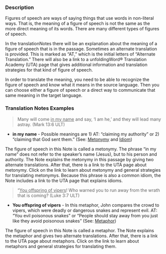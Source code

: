 
### Description

Figures of speech are ways of saying things that use words in non-literal ways. That is, the meaning of a figure of speech is not the same as the more direct meaning of its words. There are many different types of figures of speech.

In the translationNotes there will be an explanation about the meaning of a figure of speech that is in the passage. Sometimes an alternate translation is provided. This is marked as “AT,” which is the initial letters of “Alternate Translation.” There will also be a link to a unfoldingWord® Translation Academy (UTA) page that gives additional information and translation strategies for that kind of figure of speech.

In order to translate the meaning, you need to be able to recognize the figure of speech and know what it means in the source language. Then you can choose either a figure of speech or a direct way to communicate that same meaning in the target language.

### Translation Notes Examples

> Many will come <u>in my name</u> and say, ‘I am he,’ and they will lead many astray. (Mark 13:6 ULT)

* **in my name** - Possible meanings are 1) AT: “claiming my authority” or 2) “claiming that God sent them.” (See: [Metonymy](../figs-metonymy/01.md) and [Idiom](../figs-idiom/01.md))

The figure of speech in this Note is called a metonymy. The phrase “in my name” does not refer to the speaker’s name (Jesus), but to his person and authority. The Note explains the metonymy in this passage by giving two alternate translations. After that, there is a link to the UTA page about metonymy. Click on the link to learn about metonymy and general strategies for translating metonymys. Because this phrase is also a common idiom, the Note includes a link to the UTA page that explains idioms.

> “<u>You offspring of vipers</u>! Who warned you to run away from the wrath that is coming? (Luke 3:7 ULT)

* **You offspring of vipers** - In this metaphor, John compares the crowd to vipers, which were deadly or dangerous snakes and represent evil. AT: “You evil poisonous snakes” or “People should stay away from you just like they avoid poisonous snakes” (See: [Metaphor](../figs-metaphor/01.md))

The figure of speech in this Note is called a metaphor. The Note explains the metaphor and gives two alternate translations. After that, there is a link to the UTA page about metaphors. Click on the link to learn about metaphors and general strategies for translating them.

